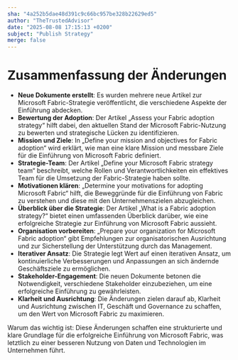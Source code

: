 ```yaml
---
sha: "4a252b5dae48d391c9c66bc957be328b22629ed5"
author: "TheTrustedAdvisor"
date: "2025-08-08 17:15:13 +0200"
subject: "Publish Strategy"
merge: false
---
```


# Zusammenfassung der Änderungen

- **Neue Dokumente erstellt**: Es wurden mehrere neue Artikel zur Microsoft Fabric-Strategie veröffentlicht, die verschiedene Aspekte der Einführung abdecken.
- **Bewertung der Adoption**: Der Artikel „Assess your Fabric adoption strategy“ hilft dabei, den aktuellen Stand der Microsoft Fabric-Nutzung zu bewerten und strategische Lücken zu identifizieren.
- **Mission und Ziele**: In „Define your mission and objectives for Fabric adoption“ wird erklärt, wie man eine klare Mission und messbare Ziele für die Einführung von Microsoft Fabric definiert.
- **Strategie-Team**: Der Artikel „Define your Microsoft Fabric strategy team“ beschreibt, welche Rollen und Verantwortlichkeiten ein effektives Team für die Umsetzung der Fabric-Strategie haben sollte.
- **Motivationen klären**: „Determine your motivations for adopting Microsoft Fabric“ hilft, die Beweggründe für die Einführung von Fabric zu verstehen und diese mit den Unternehmenszielen abzugleichen.
- **Überblick über die Strategie**: Der Artikel „What is a Fabric adoption strategy?“ bietet einen umfassenden Überblick darüber, wie eine erfolgreiche Strategie zur Einführung von Microsoft Fabric aussieht.
- **Organisation vorbereiten**: „Prepare your organization for Microsoft Fabric adoption“ gibt Empfehlungen zur organisatorischen Ausrichtung und zur Sicherstellung der Unterstützung durch das Management.
- **Iterativer Ansatz**: Die Strategie legt Wert auf einen iterativen Ansatz, um kontinuierliche Verbesserungen und Anpassungen an sich ändernde Geschäftsziele zu ermöglichen.
- **Stakeholder-Engagement**: Die neuen Dokumente betonen die Notwendigkeit, verschiedene Stakeholder einzubeziehen, um eine erfolgreiche Einführung zu gewährleisten.
- **Klarheit und Ausrichtung**: Die Änderungen zielen darauf ab, Klarheit und Ausrichtung zwischen IT, Geschäft und Governance zu schaffen, um den Wert von Microsoft Fabric zu maximieren.

Warum das wichtig ist: Diese Änderungen schaffen eine strukturierte und klare Grundlage für die erfolgreiche Einführung von Microsoft Fabric, was letztlich zu einer besseren Nutzung von Daten und Technologien im Unternehmen führt.

